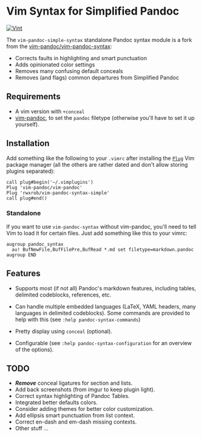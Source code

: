 # Vim Syntax for Simplified Pandoc

[![Vint](https://github.com/rwxrob/vim-pandoc-syntax-simple/workflows/Vint/badge.svg)](https://github.com/rwxrob/vim-pandoc-syntax-simple/actions?workflow=Vint)

The `vim-pandoc-simple-syntax` standalone Pandoc syntax module is a fork from the [vim-pandoc/vim-pandoc-syntax](https://github.com/vim-pandoc/vim-pandoc-syntax):

* Corrects faults in highlighting and smart punctuation
* Adds opinionated color settings
* Removes many confusing default conceals
* Removes (and flags) common departures from Simplified Pandoc

## Requirements

* A vim version with `+conceal`
* [vim-pandoc](http://github.com/vim-pandoc/vim-pandoc), to set the
  `pandoc` filetype (otherwise you'll have to set it up yourself).

## Installation

Add something like the following to your `.vimrc` after installing the [`Plug`](https://github.com/junegunn/vim-plug) Vim package manager (all the others are rather dated and don't allow storing plugins separated):


```vim
call plug#begin('~/.vimplugins')
Plug 'vim-pandoc/vim-pandoc'
Plug 'rwxrob/vim-pandoc-syntax-simple'
call plug#end()
```

### Standalone

If you want to use `vim-pandoc-syntax` without vim-pandoc, you'll need to tell Vim to load it for certain files. Just add something like this to your vimrc:

```vim
augroup pandoc_syntax
  au! BufNewFile,BufFilePre,BufRead *.md set filetype=markdown.pandoc
augroup END
```

## Features

* Supports most (if not all) Pandoc's markdown features, including tables,
  delimited codeblocks, references, etc.

* Can handle multiple embedded languages (LaTeX, YAML headers, many languages in delimited codeblocks). Some commands are provided to help with this (see `:help pandoc-syntax-commands`)

* Pretty display using `conceal` (optional).

* Configurable (see `:help pandoc-syntax-configuration` for an overview of the options).

## TODO

* ***Remove*** conceal ligatures for section and lists.
* Add back screenshots (from imgur to keep plugin light).
* Correct syntax highlighting of Pandoc Tables.
* Integrated better defaults colors.
* Consider adding themes for better color customization.
* Add ellipsis smart punctuation from list context. 
* Correct en-dash and em-dash missing contexts.
* Other stuff ...

